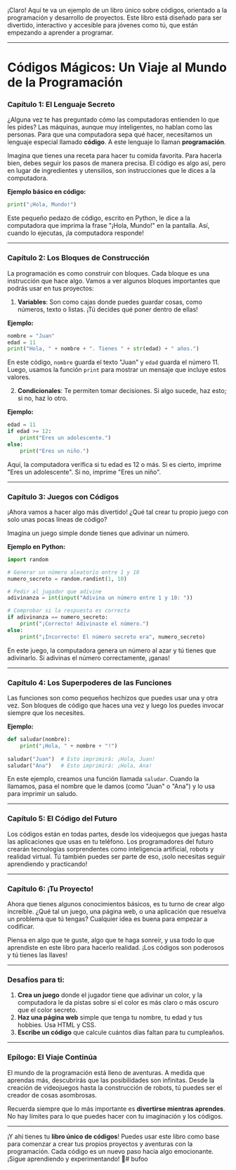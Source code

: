 ¡Claro! Aquí te va un ejemplo de un libro único sobre códigos, orientado a la programación y desarrollo de proyectos. Este libro está diseñado para ser divertido, interactivo y accesible para jóvenes como tú, que están empezando a aprender a programar.

---

# **Códigos Mágicos: Un Viaje al Mundo de la Programación**

### Capítulo 1: El Lenguaje Secreto

¿Alguna vez te has preguntado cómo las computadoras entienden lo que les pides? Las máquinas, aunque muy inteligentes, no hablan como las personas. Para que una computadora sepa qué hacer, necesitamos un lenguaje especial llamado **código**. A este lenguaje lo llaman **programación**.

Imagina que tienes una receta para hacer tu comida favorita. Para hacerla bien, debes seguir los pasos de manera precisa. El código es algo así, pero en lugar de ingredientes y utensilios, son instrucciones que le dices a la computadora.

**Ejemplo básico en código:**

```python
print("¡Hola, Mundo!")
```

Este pequeño pedazo de código, escrito en Python, le dice a la computadora que imprima la frase "¡Hola, Mundo!" en la pantalla. Así, cuando lo ejecutas, ¡la computadora responde!

---

### Capítulo 2: Los Bloques de Construcción

La programación es como construir con bloques. Cada bloque es una instrucción que hace algo. Vamos a ver algunos bloques importantes que podrás usar en tus proyectos:

1. **Variables**: Son como cajas donde puedes guardar cosas, como números, texto o listas. ¡Tú decides qué poner dentro de ellas!

**Ejemplo:**

```python
nombre = "Juan"
edad = 11
print("Hola, " + nombre + ". Tienes " + str(edad) + " años.")
```

En este código, `nombre` guarda el texto "Juan" y `edad` guarda el número 11. Luego, usamos la función `print` para mostrar un mensaje que incluye estos valores.

2. **Condicionales**: Te permiten tomar decisiones. Si algo sucede, haz esto; si no, haz lo otro.

**Ejemplo:**

```python
edad = 11
if edad >= 12:
    print("Eres un adolescente.")
else:
    print("Eres un niño.")
```

Aquí, la computadora verifica si tu edad es 12 o más. Si es cierto, imprime "Eres un adolescente". Si no, imprime "Eres un niño".

---

### Capítulo 3: Juegos con Códigos

¡Ahora vamos a hacer algo más divertido! ¿Qué tal crear tu propio juego con solo unas pocas líneas de código?

Imagina un juego simple donde tienes que adivinar un número.

**Ejemplo en Python:**

```python
import random

# Generar un número aleatorio entre 1 y 10
numero_secreto = random.randint(1, 10)

# Pedir al jugador que adivine
adivinanza = int(input("Adivina un número entre 1 y 10: "))

# Comprobar si la respuesta es correcta
if adivinanza == numero_secreto:
    print("¡Correcto! Adivinaste el número.")
else:
    print("¡Incorrecto! El número secreto era", numero_secreto)
```

En este juego, la computadora genera un número al azar y tú tienes que adivinarlo. Si adivinas el número correctamente, ¡ganas!

---

### Capítulo 4: Los Superpoderes de las Funciones

Las funciones son como pequeños hechizos que puedes usar una y otra vez. Son bloques de código que haces una vez y luego los puedes invocar siempre que los necesites.

**Ejemplo:**

```python
def saludar(nombre):
    print("¡Hola, " + nombre + "!")
    
saludar("Juan")  # Esto imprimirá: ¡Hola, Juan!
saludar("Ana")   # Esto imprimirá: ¡Hola, Ana!
```

En este ejemplo, creamos una función llamada `saludar`. Cuando la llamamos, pasa el nombre que le damos (como "Juan" o "Ana") y lo usa para imprimir un saludo.

---

### Capítulo 5: El Código del Futuro

Los códigos están en todas partes, desde los videojuegos que juegas hasta las aplicaciones que usas en tu teléfono. Los programadores del futuro crearán tecnologías sorprendentes como inteligencia artificial, robots y realidad virtual. Tú también puedes ser parte de eso, ¡solo necesitas seguir aprendiendo y practicando!

---

### Capítulo 6: ¡Tu Proyecto!

Ahora que tienes algunos conocimientos básicos, es tu turno de crear algo increíble. ¿Qué tal un juego, una página web, o una aplicación que resuelva un problema que tú tengas? Cualquier idea es buena para empezar a codificar.

Piensa en algo que te guste, algo que te haga sonreír, y usa todo lo que aprendiste en este libro para hacerlo realidad. ¡Los códigos son poderosos y tú tienes las llaves!

---

### **Desafíos para ti:**

1. **Crea un juego** donde el jugador tiene que adivinar un color, y la computadora le da pistas sobre si el color es más claro o más oscuro que el color secreto.
2. **Haz una página web** simple que tenga tu nombre, tu edad y tus hobbies. Usa HTML y CSS.
3. **Escribe un código** que calcule cuántos días faltan para tu cumpleaños.

---

### Epílogo: El Viaje Continúa

El mundo de la programación está lleno de aventuras. A medida que aprendas más, descubrirás que las posibilidades son infinitas. Desde la creación de videojuegos hasta la construcción de robots, tú puedes ser el creador de cosas asombrosas.

Recuerda siempre que lo más importante es **divertirse mientras aprendes**. No hay límites para lo que puedes hacer con tu imaginación y los códigos.

---

¡Y ahí tienes tu **libro único de códigos**! Puedes usar este libro como base para comenzar a crear tus propios proyectos y aventuras con la programación. Cada código es un nuevo paso hacia algo emocionante. ¡Sigue aprendiendo y experimentando! 🌟# bufoo
